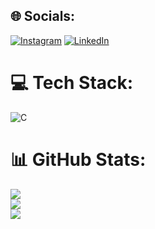 
## 🌐 Socials:
[![Instagram](https://img.shields.io/badge/Instagram-%23E4405F.svg?logo=Instagram&logoColor=white)](https://instagram.com/enessalii42) [![LinkedIn](https://img.shields.io/badge/LinkedIn-%230077B5.svg?logo=linkedin&logoColor=white)](https://linkedin.com/in/enes-ali-germen-51173b206/) 

# 💻 Tech Stack:
![C](https://img.shields.io/badge/c-%2300599C.svg?style=for-the-badge&logo=c&logoColor=white)
# 📊 GitHub Stats:
![](https://github-readme-stats.vercel.app/api?username=EnessAli&theme=dark&hide_border=false&include_all_commits=false&count_private=false)<br/>
![](https://github-readme-streak-stats.herokuapp.com/?user=EnessAli&theme=dark&hide_border=false)<br/>
![](https://github-readme-stats.vercel.app/api/top-langs/?username=EnessAli&theme=dark&hide_border=false&include_all_commits=false&count_private=false&layout=compact)

<!-- Proudly created with GPRM ( https://gprm.itsvg.in ) -->
